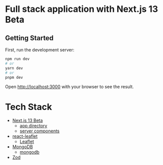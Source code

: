 # Full stack application with Next.js 13 Beta

## Getting Started

First, run the development server:

```bash
npm run dev
# or
yarn dev
# or
pnpm dev
```

Open [http://localhost:3000](http://localhost:3000) with your browser to see the result.


# Tech Stack

* [Next.js 13 Beta](https://beta.nextjs.org/docs)
  * [app directory](https://beta.nextjs.org/docs/routing/fundamentals)
  * [server components](https://beta.nextjs.org/docs/rendering/server-and-client-components)
* [react-leaflet](https://react-leaflet.js.org/)
    * [Leaflet](https://leafletjs.com/)
* [MongoDB](https://www.mongodb.com/)
    * [mongodb](https://www.npmjs.com/package/mongodb)
* [Zod](https://zod.dev/)
